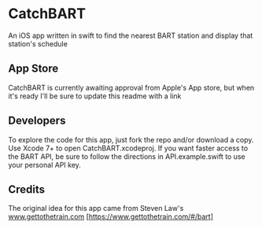 # CatchBART
An iOS app written in swift to find the nearest BART station and display that station's schedule

## App Store
CatchBART is currently awaiting approval from Apple's App store, but when it's ready I'll be sure to update this readme with a link

## Developers
To explore the code for this app, just fork the repo and/or download a copy. Use Xcode 7+ to open CatchBART.xcodeproj. If you want faster access to the BART API, be sure to follow the directions in API.example.swift to use your personal API key.

## Credits
The original idea for this app came from Steven Law's www.gettothetrain.com [https://www.gettothetrain.com/#/bart]
